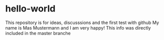 # hello-world
This repository is for ideas, discusssions and the first test with github
My name is Mas Mustermann and I am very happy!
This info was directly included in the master branche
